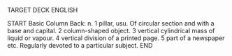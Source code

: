 TARGET DECK
ENGLISH

START
Basic
Column
Back: n. 1 pillar, usu. Of circular section and with a base and capital. 2 column-shaped object. 3 vertical cylindrical mass of liquid or vapour. 4 vertical division of a printed page. 5 part of a newspaper etc. Regularly devoted to a particular subject.
END
